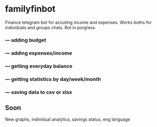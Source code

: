 # familyfinbot
Finance telegram bot for acouting income and expenses. Works boths for individuals and groups chats. 
Bot in porgress.

### — adding budget
### — adding expenses/income
### — getting everyday balance
### — getting statistics by day/week/month
### — saving data to csv or xlsx


## Soon

New graphs, individual analytics, savings status, eng language
